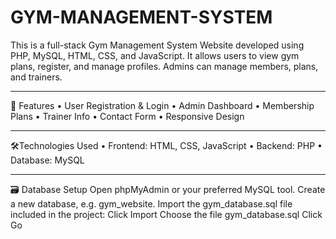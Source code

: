 # GYM-MANAGEMENT-SYSTEM
This is a full-stack Gym Management System Website developed using PHP, MySQL, HTML, CSS, and JavaScript.
It allows users to view gym plans, register, and manage profiles. Admins can manage members, plans, and trainers.

------------------------------------------------------------------------------------------------------------------------
  
🚀 Features
•	User Registration & Login
•	Admin Dashboard
•	Membership Plans
•	Trainer Info
•	Contact Form
•	Responsive Design

-----------------------------------------------------------------------------------------------------------------------

🛠️Technologies Used
•	Frontend: HTML, CSS, JavaScript
•	Backend: PHP
•	Database: MySQL


------------------------------------------------------------------------------------------------------------------------

🗃️ Database Setup
Open phpMyAdmin or your preferred MySQL tool.
Create a new database, e.g. gym_website.
Import the gym_database.sql file included in the project:
Click Import
Choose the file gym_database.sql
Click Go

